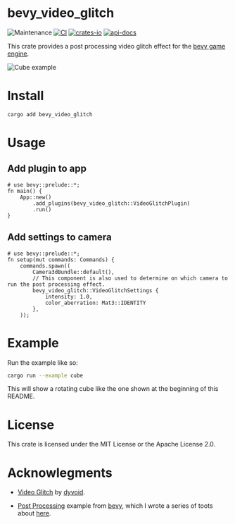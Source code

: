 # bevy_video_glitch
![Maintenance](https://img.shields.io/badge/maintenance-actively--developed-brightgreen.svg)
[![CI](https://github.com/shanecelis/bevy_video_glitch/actions/workflows/rust.yml/badge.svg)](https://github.com/shanecelis/bevy_video_glitch/actions)
  [![crates-io](https://img.shields.io/crates/v/bevy_video_glitch.svg)](https://crates.io/crates/bevy_video_glitch)
  [![api-docs](https://docs.rs/bevy_video_glitch/badge.svg)](https://docs.rs/bevy_video_glitch)

This crate provides a post processing video glitch effect for the [bevy game engine](https://bevyengine.org). 

![Cube example](https://github.com/shanecelis/bevy_video_glitch/assets/54390/95100192-b1eb-4797-bce7-0c71b4f842f4)

# Install

``` sh
cargo add bevy_video_glitch
```

# Usage

## Add plugin to app
```compile
# use bevy::prelude::*;
fn main() {
    App::new()
        .add_plugins(bevy_video_glitch::VideoGlitchPlugin)
        .run()
}
```

## Add settings to camera

```compile
# use bevy::prelude::*;
fn setup(mut commands: Commands) {
    commands.spawn((
        Camera3dBundle::default(),
        // This component is also used to determine on which camera to run the post processing effect.
        bevy_video_glitch::VideoGlitchSettings {
            intensity: 1.0,
            color_aberration: Mat3::IDENTITY
        },
    ));
```

# Example

Run the example like so:

``` sh
cargo run --example cube
```

This will show a rotating cube like the one shown at the beginning of this README.

# License

This crate is licensed under the MIT License or the Apache License 2.0.

# Acknowlegments

* [Video Glitch](https://www.shadertoy.com/view/XtK3W3) by [dyvoid](https://www.shadertoy.com/user/dyvoid).

* [Post Processing](https://github.com/bevyengine/bevy/blob/v0.12.1/examples/shader/post_processing.rs) example from [bevy](https://bevyengine.org), which I wrote a series of toots about [here](https://mastodon.gamedev.place/@shanecelis/111583689226043395).
